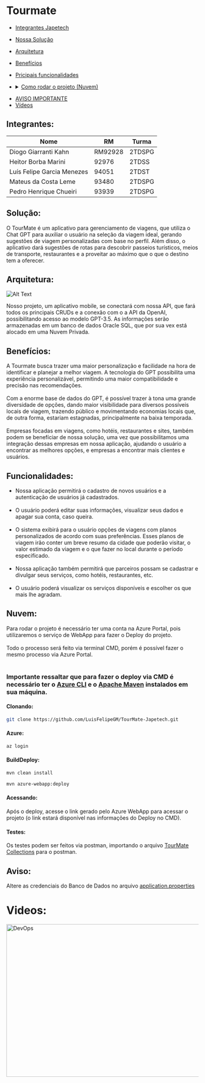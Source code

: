 # Tourmate
* [Integrantes Japetech](#Integrantes)
* [Nossa Solução](#Solução)
* [Arquitetura](#Arquitetura)
* [Benefícios](#Benefícios)
* [Pricipais funcionalidades](#Funcionalidades)
* <details><summary><a href="#Nuvem">Como rodar o projeto (Nuvem)</a></summary>

    * [Clonanado respositório](#Clonando)
    * [Fazendo o login na Azure](#Azure)
    * [Fazendo o Deploy](#BuildDeploy)
    * [Acessando o projeto](#Acessando)
    * [Testes](#Testes)
</details>

* [AVISO IMPORTANTE](#Aviso)
* [Vídeos](#Videos)

## Integrantes:
| Nome                        | RM      | Turma      |
|-----------------------------|---------|------------|
| Diogo Giarranti Kahn        | RM92928 | 2TDSPG     |
| Heitor Borba Marini         | 92976   | 2TDSS      |
| Luís Felipe Garcia Menezes  | 94051   | 2TDST      |
| Mateus da Costa Leme        | 93480   | 2TDSPG     |
| Pedro Henrique Chueiri      | 93939   | 2TDSPG     |

## Solução:
O TourMate é um aplicativo para gerenciamento de viagens, que utiliza o Chat GPT para auxiliar o usuário na seleção da viagem ideal, gerando sugestões de viagem personalizadas com base no perfil. Além disso, o aplicativo dará sugestões de rotas para descobrir passeios turísticos, meios de transporte, restaurantes e a proveitar ao máximo que o que o destino tem a oferecer.

## Arquitetura:
![Alt Text](images/diagrama_tourmate.jpg)

Nosso projeto, um aplicativo mobile, se conectará com nossa API, que fará todos os principais CRUDs e a conexão com o a API da OpenAI, possibilitando acesso ao modelo GPT-3.5. As informações serão armazenadas em um banco de dados Oracle SQL, que por sua vex está alocado em uma Nuvem Privada.

## Benefícios:
A Tourmate busca trazer uma maior personalização e facilidade na hora de identificar e planejar a melhor viagem. A tecnologia do GPT possibilita uma experiência personalizável, permitindo uma maior compatibilidade e precisão nas recomendações.<br><br>
Com a enorme base de dados do GPT, é possível trazer à tona uma grande diversidade de opções, dando maior visibilidade para diversos possíveis locais de viagem, trazendo público e movimentando economias locais que, de outra forma, estariam estagnadas, principalmente na baixa temporada.<br><br>
Empresas focadas em viagens, como hotéis, restaurantes e sites, também podem se benefíciar de nossa solução, uma vez que possibilitamos uma integração dessas empresas em nossa aplicação, ajudando o usuário a encontrar as melhores opções, e empresas a encontrar mais clientes e usuários.

## Funcionalidades:
* Nossa aplicação permitirá o cadastro de novos usuários e a autenticação de usuários já cadastrados.<br><br>
* O usuário poderá editar suas informações, visualizar seus dados e apagar sua conta, caso queira.<br><br>
* O sistema exibirá para o usuário opções de viagens com planos personalizados de acordo com suas preferências. Esses planos de viagem irão conter um breve resumo da cidade que poderão visitar, o valor estimado da viagem e o que fazer no local durante o período especificado.<br><br>
* Nossa aplicação também permitirá que parceiros possam se cadastrar e divulgar seus serviços, como hotéis, restaurantes, etc.<br><br>
* O usuário poderá visualizar os serviços disponíveis e escolher os que mais lhe agradam.

## Nuvem:
Para rodar o projeto é necessário ter uma conta na Azure Portal, pois utilizaremos o serviço de WebApp para fazer o Deploy do projeto.<br><br>
Todo o processo será feito via terminal CMD, porém é possível fazer o mesmo processo via Azure Portal.<br><br>
### **Importante ressaltar que para fazer o deploy via CMD é necessário ter o [Azure CLI](https://aka.ms/installazurecliwindows) e o [Apache Maven](https://maven.apache.org/download.cgi) instalados em sua máquina.**<br>

#### Clonando:
```bash
git clone https://github.com/LuisFelipeGM/TourMate-Japetech.git
```
#### Azure:
```bash
az login
```
#### BuildDeploy:
```bash
mvn clean install
```
```bash
mvn azure-webapp:deploy
```
#### Acessando:
Após o deploy, acesse o link gerado pelo Azure WebApp para acessar o projeto (o link estará disponível nas informações do Deploy no CMD).
#### Testes:
Os testes podem ser feitos via postman, importando o arquivo [TourMate Collections](./collections/tm_collections.json) para o postman.
## Aviso:
Altere as credenciais do Banco de Dados no arquivo [application.properties](./src/main/resources/application.properties)

# Videos:
<a href="https://www.youtube.com/watch?v=6ieReb4PFlk&ab_channel=DiogoGiarrantiKahn">
  <img src="./images/devops.png" alt="DevOps" width="550" height="400">
</a>